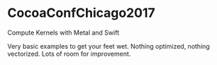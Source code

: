 # CocoaConfChicago2017
Compute Kernels with Metal and Swift

Very basic examples to get your feet wet. Nothing optimized, nothing vectorized. Lots of room for improvement.
